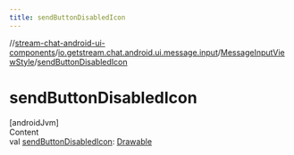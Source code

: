```yaml
---
title: sendButtonDisabledIcon
---
```

//[stream-chat-android-ui-components](../../../index.md)/[io.getstream.chat.android.ui.message.input](../index.md)/[MessageInputViewStyle](index.md)/[sendButtonDisabledIcon](sendButtonDisabledIcon.md)



# sendButtonDisabledIcon  
[androidJvm]  
Content  
val [sendButtonDisabledIcon](sendButtonDisabledIcon.md): [Drawable](https://developer.android.com/reference/kotlin/android/graphics/drawable/Drawable.html)  



